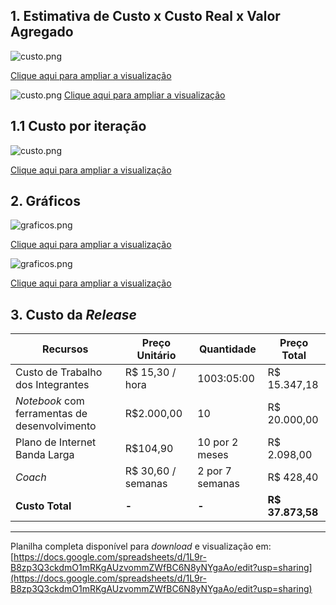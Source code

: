 ## 1. Estimativa de Custo x Custo Real x Valor Agregado

![custo.png](http://i.imgur.com/qKfDcsM.png)

[Clique aqui para ampliar a visualização](http://i.imgur.com/qKfDcsM.png)

![custo.png](http://i.imgur.com/ZcCPg6O.png)
[Clique aqui para ampliar a visualização](http://i.imgur.com/ZcCPg6O.png)

## 1.1 Custo por iteração

![custo.png](http://i.imgur.com/BrEM2JY.png)

[Clique aqui para ampliar a visualização](http://i.imgur.com/BrEM2JY.png)


## 2. Gráficos

![graficos.png](http://i.imgur.com/Uu4u0hN.png)

[Clique aqui para ampliar a visualização](http://i.imgur.com/Uu4u0hN.png)

![graficos.png](http://i.imgur.com/7XOsRKS.png)

[Clique aqui para ampliar a visualização](http://i.imgur.com/Uu4u0hN.png)

## 3. Custo da _Release_

| Recursos | Preço Unitário | Quantidade | Preço Total |
| ----- | ----- | ----- | ---- |
| Custo de Trabalho dos Integrantes | R$ 15,30 / hora | 1003:05:00 | R$ 15.347,18 |
| _Notebook_ com ferramentas de desenvolvimento | R$2.000,00 | 10 | R$ 20.000,00 |
| Plano de Internet Banda Larga	| R$104,90 | 10 por 2 meses | R$ 2.098,00 |
| _Coach_ | R$ 30,60 / semanas | 2 por 7 semanas | R$ 428,40 |
| **Custo Total** | **-** | **-** | **R$ 37.873,58** |

-----------------------------------------

Planilha completa disponível para _download_ e visualização em: [https://docs.google.com/spreadsheets/d/1L9r-B8zp3Q3ckdmO1mRKgAUzvommZWfBC6N8yNYgaAo/edit?usp=sharing](https://docs.google.com/spreadsheets/d/1L9r-B8zp3Q3ckdmO1mRKgAUzvommZWfBC6N8yNYgaAo/edit?usp=sharing)		